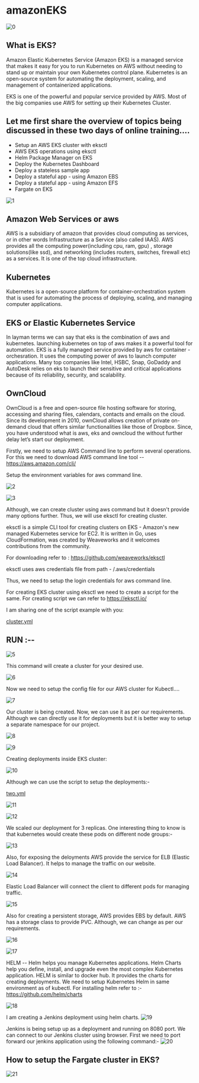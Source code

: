 # amazonEKS

![0](https://user-images.githubusercontent.com/45136716/87223844-efe0f280-c39d-11ea-82a7-66005aaa8e1b.jpg)

## What is EKS?

Amazon Elastic Kubernetes Service (Amazon EKS) is a managed service that makes it easy for you to run Kubernetes on AWS without needing to stand up or maintain your own Kubernetes control plane. Kubernetes is an open-source system for automating the deployment, scaling, and management of containerized applications.

EKS is one of the powerful and popular service provided by AWS. Most of the big companies use AWS for setting up their Kubernetes Cluster.

## Let me first share the overview of topics being discussed in these two days of online training....

- Setup an AWS EKS cluster with eksctl
- AWS EKS operations using eksctl
- Helm Package Manager on EKS
- Deploy the Kubernetes Dashboard
- Deploy a stateless sample app
- Deploy a stateful app - using Amazon EBS
- Deploy a stateful app - using Amazon EFS
- Fargate on EKS

![1](https://user-images.githubusercontent.com/45136716/87223850-f5d6d380-c39d-11ea-92f8-d9c96cce9dd0.png)

## Amazon Web Services or aws

AWS is a subsidiary of amazon that provides cloud computing as services, or in other words Infrastructure as a Service (also called IAAS). AWS provides all the computing power(including cpu, ram, gpu) , storage solutions(like ssd), and networking (includes routers, switches, firewall etc) as a services. It is one of the top cloud infrastructure.

## Kubernetes

Kubernetes is a open-source platform for container-orchestration system that is used for automating the process of deploying, scaling, and managing computer applications.

## EKS or Elastic Kubernetes Service

In layman terms we can say that eks is the combination of aws and kubernetes. launching kubernetes on top of aws makes it a powerful tool for automation. EKS is a fully managed service provided by aws for container -orchesration. It uses the computing power of aws to launch computer applications. Many top companies like Intel, HSBC, Snap, GoDaddy and AutoDesk relies on eks to launch their sensitive and critical applications because of its reliability, security, and scalability.

## OwnCloud

OwnCloud is a free and open-source file hosting software for storing, accessing and sharing files, calendars, contacts and emails on the cloud. Since its development in 2010, ownCloud allows creation of private on-demand cloud that offers similar functionalities like those of Dropbox.
Since, you have understood what is aws, eks and owncloud the without further delay let’s start our deployment.

Firstly, we need to setup AWS Command line to perform several operations. For this we need to download AWS command line tool -- https://aws.amazon.com/cli/

Setup the environment variables for aws command line.

![2](https://user-images.githubusercontent.com/45136716/87223954-cb394a80-c39e-11ea-8efb-7bae8581d7f4.jpg)


![3](https://user-images.githubusercontent.com/45136716/87223955-cd030e00-c39e-11ea-8534-bef6e9af019c.jpg)

Although, we can create cluster using aws command but it doesn't provide many options further. Thus, we will use eksctl for creating cluster.

eksctl is a simple CLI tool for creating clusters on EKS - Amazon's new managed Kubernetes service for EC2. It is written in Go, uses CloudFormation, was created by Weaveworks and it welcomes contributions from the community.

For downloading refer to : https://github.com/weaveworks/eksctl

eksctl uses aws credentials file from path - /.aws/credentials

Thus, we need to setup the login credentials for aws command line.

For creating EKS cluster using eksctl we need to create a script for the same. For creating script we can refer to https://eksctl.io/

I am sharing one of the script example with you:

[cluster.yml](https://github.com/ManthanChoudhury/amazonEKS/files/4906750/cluster.yml)

## RUN :--

![5](https://user-images.githubusercontent.com/45136716/87224110-346d8d80-c3a0-11ea-9a12-363e7ada6c5c.jpg)


This command will create a cluster for your desired use.

![6](https://user-images.githubusercontent.com/45136716/87224115-3899ab00-c3a0-11ea-8c93-425871dd28c3.jpg)


Now we need to setup the config file for our AWS cluster for Kubectl....

![7](https://user-images.githubusercontent.com/45136716/87224117-3afc0500-c3a0-11ea-879e-fbfab3497b6f.jpg)


Our cluster is being created. Now, we can use it as per our requirements. Although we can directly use it for deployments but it is better way to setup a separate namespace for our project.

![8](https://user-images.githubusercontent.com/45136716/87224120-44856d00-c3a0-11ea-903d-7c8f3e9c1756.jpg)

![9](https://user-images.githubusercontent.com/45136716/87224123-46e7c700-c3a0-11ea-828d-8f16616c1c5b.jpg)


Creating deployments inside EKS cluster:

![10](https://user-images.githubusercontent.com/45136716/87224126-494a2100-c3a0-11ea-8a4d-cb573e80b2fc.jpg)

Although we can use the script to setup the deployments:-

[two.yml](https://github.com/ManthanChoudhury/amazonEKS/files/4906767/two.yml)


![11](https://user-images.githubusercontent.com/45136716/87224330-23258080-c3a2-11ea-90e3-dca3f9fd2969.jpg)

![12](https://user-images.githubusercontent.com/45136716/87224331-2456ad80-c3a2-11ea-90e6-12bbb31e4f9f.jpg)

We scaled our deployment for 3 replicas. One interesting thing to know is that kubernetes would create these pods on different node groups:-

![13](https://user-images.githubusercontent.com/45136716/87224332-26207100-c3a2-11ea-8410-f743bae417f2.jpg)

Also, for exposing the deloyments AWS provide the service for ELB (Elastic Load Balancer). It helps to manage the traffic on our website.

![14](https://user-images.githubusercontent.com/45136716/87224333-27519e00-c3a2-11ea-94aa-c03b3736341c.jpg)

Elastic Load Balancer will connect the client to different pods for managing traffic.

![15](https://user-images.githubusercontent.com/45136716/87224335-2882cb00-c3a2-11ea-933f-9b00a92dcafe.jpg)

Also for creating a persistent storage, AWS provides EBS by default. AWS has a storage class to provide PVC. Although, we can change as per our requirements.

![16](https://user-images.githubusercontent.com/45136716/87224337-291b6180-c3a2-11ea-9534-cfd9968d3bed.jpg)

![17](https://user-images.githubusercontent.com/45136716/87224339-2a4c8e80-c3a2-11ea-952f-d7e168778a8d.jpg)

HELM -- Helm helps you manage Kubernetes applications. Helm Charts help you define, install, and upgrade even the most complex Kubernetes application. HELM is similar to docker hub. It provides the charts for creating deployments.
We need to setup Kubernetes Helm in same environment as of kubectl. For installing helm refer to :- https://github.com/helm/charts


![18](https://user-images.githubusercontent.com/45136716/87224341-2c165200-c3a2-11ea-9bbc-3d9ce0b6a937.jpg)

I am creating a Jenkins deployment using helm charts.
![19](https://user-images.githubusercontent.com/45136716/87224342-2caee880-c3a2-11ea-885e-3827b3621044.jpg)

Jenkins is being setup up as a deployment and running on 8080 port. We can connect to our Jenkins cluster using browser. First we need to port forward our jenkins application using the following command:-
![20](https://user-images.githubusercontent.com/45136716/87224347-2de01580-c3a2-11ea-9187-2ff8ba6c5f06.jpg)

## How to setup the Fargate cluster in EKS?
![21](https://user-images.githubusercontent.com/45136716/87224351-2e78ac00-c3a2-11ea-8e4e-520852ca51ea.jpg)


